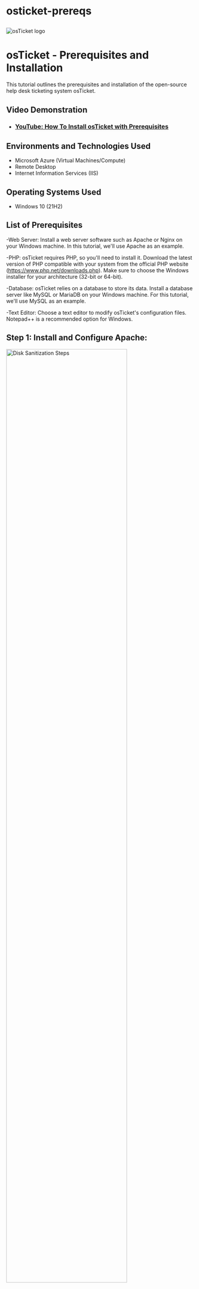 # osticket-prereqs<p align="center">
<img src="https://i.imgur.com/Clzj7Xs.png" alt="osTicket logo"/>
</p>

<h1>osTicket - Prerequisites and Installation</h1>
This tutorial outlines the prerequisites and installation of the open-source help desk ticketing system osTicket.<br />


<h2>Video Demonstration</h2>

- ### [YouTube: How To Install osTicket with Prerequisites](https://www.youtube.com)

<h2>Environments and Technologies Used</h2>

- Microsoft Azure (Virtual Machines/Compute)
- Remote Desktop
- Internet Information Services (IIS)

<h2>Operating Systems Used </h2>

- Windows 10</b> (21H2)

<h2>List of Prerequisites</h2>

-Web Server: Install a web server software such as Apache or Nginx on your Windows machine. In this tutorial, we'll use Apache as an example.

-PHP: osTicket requires PHP, so you'll need to install it. Download the latest version of PHP compatible with your system from the official PHP website (https://www.php.net/downloads.php). Make sure to choose the Windows installer for your architecture (32-bit or 64-bit).

-Database: osTicket relies on a database to store its data. Install a database server like MySQL or MariaDB on your Windows machine. For this tutorial, we'll use MySQL as an example.

-Text Editor: Choose a text editor to modify osTicket's configuration files. Notepad++ is a recommended option for Windows.

<h2>Step 1: Install and Configure Apache:</h2>

<p>
<img src="https://i.imgur.com/DJmEXEB.png" height="80%" width="80%" alt="Disk Sanitization Steps"/>
</p>
<p>
Download the Apache web server from the official website (https://httpd.apache.org/download.cgi). Choose the version compatible with your Windows architecture.

Run the installer and follow the on-screen instructions to complete the installation.

Once installed, open the Apache configuration file located at "C:\Apache24\conf\httpd.conf" (the path may vary depending on your installation).

Make the following changes in the configuration file:

Uncomment the line "LoadModule rewrite_module modules/mod_rewrite.so" by removing the "#" at the beginning.
Set the "DocumentRoot" directive to the folder where you want osTicket to be installed, e.g., "C:\Apache24\htdocs".
Enable directory listing by changing "Options None" to "Options Indexes FollowSymLinks" for the "DocumentRoot" directory.
Save the changes and restart Apache for the modifications to take effect.
<br />

  <h2>Step 2: Install and Configure PHP:</h2>
<p>
<img src="https://i.imgur.com/DJmEXEB.png" height="80%" width="80%" alt="Disk Sanitization Steps"/>
</p>
<p>
Run the PHP installer you downloaded earlier and follow the installation wizard.

During the installation, choose the following options:

Select the installation directory (e.g., "C:\PHP").
Enable extensions: check the boxes for "mysqli" and "gd2" extensions.
After installation, locate the "php.ini" configuration file (e.g., "C:\PHP\php.ini") and open it with your text editor.

Make the following changes in the "php.ini" file:

Find the line with "extension_dir" and set it to "extension_dir = "C:\PHP\ext"".
Uncomment the line ";extension=mysqli" by removing the ";".
Uncomment the line ";extension=gd2" by removing the ";".
Save the changes and close the "php.ini" file.
</p>
<br />
 <h2>Step 3: Install and Configure MySQL:
</h2>
<p>
<img src="https://i.imgur.com/DJmEXEB.png" height="80%" width="80%" alt="Disk Sanitization Steps"/>
</p>
<p>
Download the MySQL Community Server installer from the official website (https://dev.mysql.com/downloads/installer). Choose the appropriate version for your Windows system.

Run the installer and follow the installation wizard to set up MySQL.

During the installation, choose the following options:

Select "Server Only" installation type.
Configure the MySQL root password.
Complete the installation process, and MySQL will be ready for use.

<h2>Step 4: Download and Install osTicket::</h2>
<p>
<img src="https://i.imgur.com/DJmEXEB.png" height="80%" width="80%" alt="Disk Sanitization Steps"/>
</p>
<p>
Visit the osTicket website (https://osticket.com/) and click on the "Download osTicket" button to get the latest stable release.

Extract the downloaded osTicket ZIP file to the document root of your Apache web server (e.g., "C:\Apache24\htdocs\osticket").

Rename the "upload" directory to "osticket" (e.g., "C:\Apache24\htdocs\osticket\upload" becomes "C:\Apache24\htdocs\osticket\osticket").

In the "osticket" directory, locate the "include" folder and rename the "ost-sampleconfig.php" file to "ost-config.php".

Open the "ost-config.php" file with your text editor and configure the database connection settings by providing the MySQL database details (database name, username, and password).

Save the changes and close the "ost-config.php" file.
  </p>
<br />
 <h2>Step 5: Access osTicket:</h2>
<p>
<img src="https://i.imgur.com/DJmEXEB.png" height="80%" width="80%" alt="Disk Sanitization Steps"/>
</p>
<p>
  Launch your web browser and enter the following URL in the address bar: "http://localhost/osticket" (or replace "localhost" with the hostname or IP address of your server).

osTicket's web-based installer will guide you through the remaining setup steps, including creating an admin account and configuring email settings.

Follow the installer instructions to complete the setup.

Congratulations! You have successfully downloaded and installed osTicket on your Windows machine. You can now start using osTicket as a powerful ticketing system to manage customer support requests.
